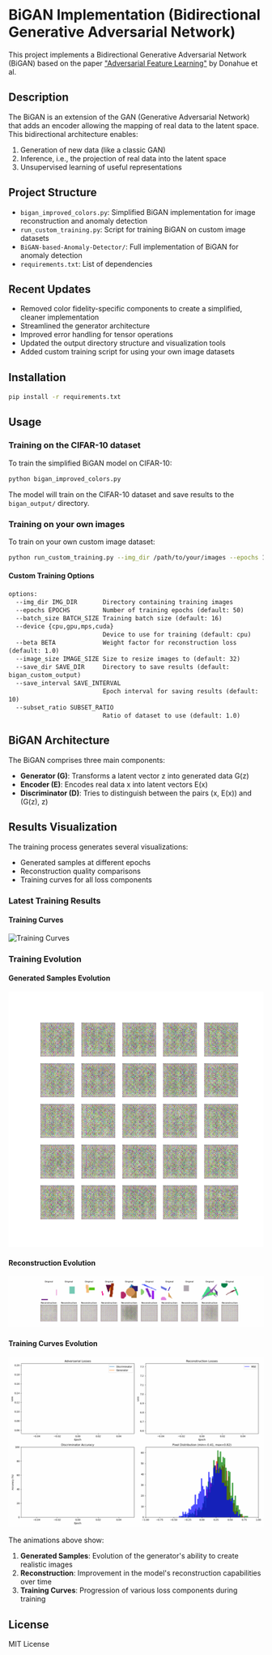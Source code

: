 # BiGAN Implementation (Bidirectional Generative Adversarial Network)

This project implements a Bidirectional Generative Adversarial Network (BiGAN) based on the paper ["Adversarial Feature Learning"](https://arxiv.org/abs/1605.09782) by Donahue et al.

## Description

The BiGAN is an extension of the GAN (Generative Adversarial Network) that adds an encoder allowing the mapping of real data to the latent space. This bidirectional architecture enables:

1. Generation of new data (like a classic GAN)
2. Inference, i.e., the projection of real data into the latent space
3. Unsupervised learning of useful representations

## Project Structure

- `bigan_improved_colors.py`: Simplified BiGAN implementation for image reconstruction and anomaly detection
- `run_custom_training.py`: Script for training BiGAN on custom image datasets
- `BiGAN-based-Anomaly-Detector/`: Full implementation of BiGAN for anomaly detection
- `requirements.txt`: List of dependencies

## Recent Updates

- Removed color fidelity-specific components to create a simplified, cleaner implementation
- Streamlined the generator architecture
- Improved error handling for tensor operations
- Updated the output directory structure and visualization tools
- Added custom training script for using your own image datasets

## Installation

```bash
pip install -r requirements.txt
```

## Usage

### Training on the CIFAR-10 dataset

To train the simplified BiGAN model on CIFAR-10:

```bash
python bigan_improved_colors.py
```

The model will train on the CIFAR-10 dataset and save results to the `bigan_output/` directory.

### Training on your own images

To train on your own custom image dataset:

```bash
python run_custom_training.py --img_dir /path/to/your/images --epochs 100 --batch_size 64 --device mps
```

#### Custom Training Options

```
options:
  --img_dir IMG_DIR       Directory containing training images
  --epochs EPOCHS         Number of training epochs (default: 50)
  --batch_size BATCH_SIZE Training batch size (default: 16)
  --device {cpu,gpu,mps,cuda}
                          Device to use for training (default: cpu)
  --beta BETA             Weight factor for reconstruction loss (default: 1.0)
  --image_size IMAGE_SIZE Size to resize images to (default: 32)
  --save_dir SAVE_DIR     Directory to save results (default: bigan_custom_output)
  --save_interval SAVE_INTERVAL
                          Epoch interval for saving results (default: 10)
  --subset_ratio SUBSET_RATIO
                          Ratio of dataset to use (default: 1.0)
```

## BiGAN Architecture

The BiGAN comprises three main components:
- **Generator (G)**: Transforms a latent vector z into generated data G(z)
- **Encoder (E)**: Encodes real data x into latent vectors E(x)
- **Discriminator (D)**: Tries to distinguish between the pairs (x, E(x)) and (G(z), z)

## Results Visualization

The training process generates several visualizations:
- Generated samples at different epochs
- Reconstruction quality comparisons
- Training curves for all loss components

### Latest Training Results

#### Training Curves
![Training Curves](bigan_custom_output/training_curves_epoch_50.png)

### Training Evolution

#### Generated Samples Evolution
<p align="center">
  <img src="animations/generated_samples.gif" alt="Generated Samples Evolution">
</p>

#### Reconstruction Evolution
<p align="center">
  <img src="animations/reconstruction.gif" alt="Reconstruction Evolution">
</p>

#### Training Curves Evolution
<p align="center">
  <img src="animations/training_curves.gif" alt="Training Curves Evolution">
</p>

The animations above show:
1. **Generated Samples**: Evolution of the generator's ability to create realistic images
2. **Reconstruction**: Improvement in the model's reconstruction capabilities over time
3. **Training Curves**: Progression of various loss components during training

## License

MIT License 